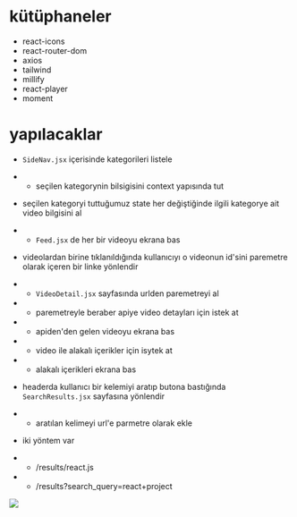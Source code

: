 # kütüphaneler

- react-icons
- react-router-dom
- axios
- tailwind
- millify
- react-player
- moment

# yapılacaklar

- `SideNav.jsx` içerisinde kategorileri listele
- - seçilen kategorynin bilsigisini context yapısında tut

- seçilen kategoryi tuttuğumuz state her değiştiğinde ilgili kategorye ait video bilgisini al
- - `Feed.jsx` de her bir videoyu ekrana bas 

- videolardan birine tıklanıldığında kullanıcıyı o videonun id'sini paremetre olarak
içeren bir linke yönlendir

- - `VideoDetail.jsx` sayfasında urlden paremetreyi al

- - paremetreyle beraber apiye video detayları için istek at

- - apiden'den gelen videoyu ekrana bas 
- - video ile alakalı içerikler için isytek at
- - alakalı içerikleri ekrana bas

- headerda kullanıcı bir kelemiyi aratıp butona bastığında `SearchResults.jsx` sayfasına yönlendir
- - aratılan kelimeyi url'e parmetre olarak ekle

- iki yöntem var 
- - /results/react.js

- - /results?search_query=react+project

![](screen.gif)